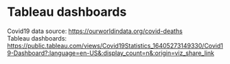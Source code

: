 # Tableau dashboards
Covid19 data source: https://ourworldindata.org/covid-deaths  
Tableau dashboards: https://public.tableau.com/views/Covid19Statistics_16405273149330/Covid19-Dashboard?:language=en-US&:display_count=n&:origin=viz_share_link

